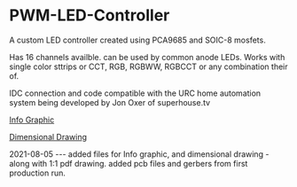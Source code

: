 # PWM-LED-Controller

A custom LED controller created using PCA9685 and SOIC-8 mosfets.

Has 16 channels availble. can be used by common anode LEDs. 
Works with single color sttrips or CCT, RGB, RGBWW, RGBCCT or any combination their of.

IDC connection and code compatible with the URC home automation system being developed by Jon Oxer of superhouse.tv

[Info Graphic](https://github.com/austinscreations/PWM-LED-Controller/blob/main/Pictures/Info%20Graphic.png?raw=true)

[Dimensional Drawing](https://github.com/austinscreations/PWM-LED-Controller/blob/main/Pictures/Dimensional%20Drawing.png?raw=true)

2021-08-05 --- added files for Info graphic, and dimensional drawing - along with 1:1 pdf drawing. added pcb files and gerbers from first production run.
